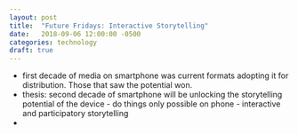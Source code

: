 ```yaml
---
layout: post
title:  "Future Fridays: Interactive Storytelling"
date:   2018-09-06 12:00:00 -0500
categories: technology
draft: true
---
```


- first decade of media on smartphone was current formats adopting it for distribution. Those that saw the potential won. 
- thesis: second decade of smartphone will be unlocking the storytelling potential of the device - do things only possible on phone - interactive and participatory storytelling 
- 